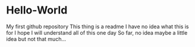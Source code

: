 # Hello-World
My first github repository
This thing is a readme
I have no idea what this is for
I hope I will understand all of this one day
So far, no idea
maybe a little idea
but not
that
much...
